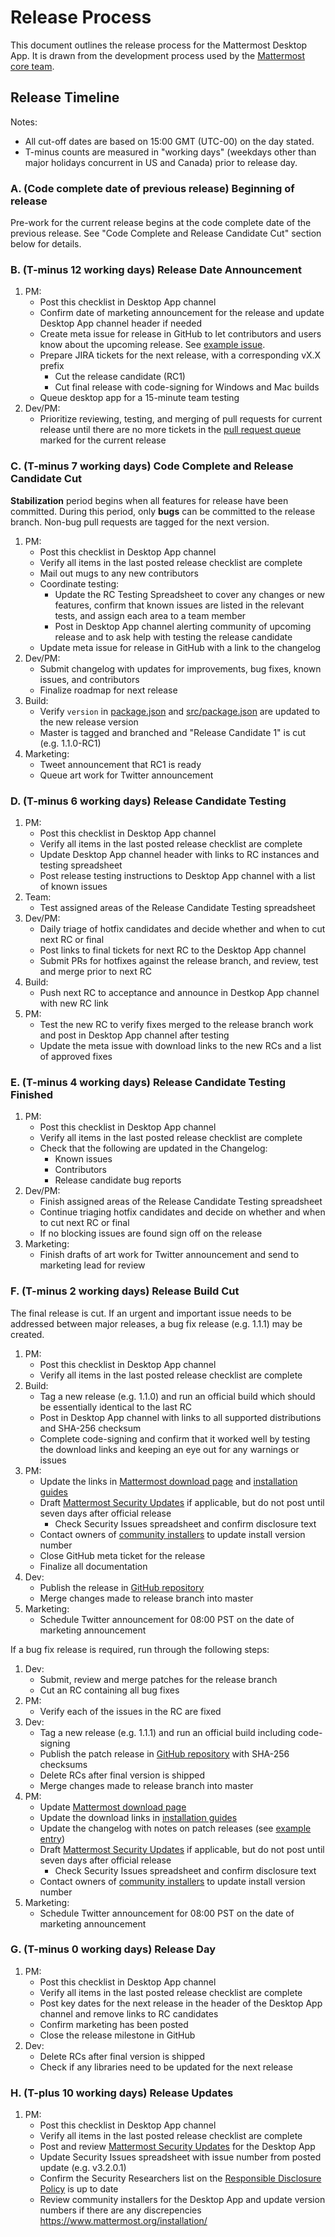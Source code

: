 # Release Process

This document outlines the release process for the Mattermost Desktop App. It is drawn from the development process used by the [Mattermost core team](https://docs.mattermost.com/process/release-process.html).

## Release Timeline

Notes:
- All cut-off dates are based on 15:00 GMT (UTC-00) on the day stated. 
- T-minus counts are measured in "working days" (weekdays other than major holidays concurrent in US and Canada) prior to release day.

### A. (Code complete date of previous release) Beginning of release

Pre-work for the current release begins at the code complete date of the previous release. See "Code Complete and Release Candidate Cut" section below for details.

### B. (T-minus 12 working days) Release Date Announcement

1. PM:
    - Post this checklist in Desktop App channel
    - Confirm date of marketing announcement for the release and update Desktop App channel header if needed
    - Create meta issue for release in GitHub to let contributors and users know about the upcoming release. See [example issue](https://github.com/mattermost/desktop/issues/271).
    - Prepare JIRA tickets for the next release, with a corresponding vX.X prefix
        - Cut the release candidate (RC1)
        - Cut final release with code-signing for Windows and Mac builds
    - Queue desktop app for a 15-minute team testing
2. Dev/PM:
    - Prioritize reviewing, testing, and merging of pull requests for current release until there are no more tickets in the [pull request queue](https://github.com/mattermost/desktop/pulls) marked for the current release

### C. (T-minus 7 working days) Code Complete and Release Candidate Cut

**Stabilization** period begins when all features for release have been committed. During this period, only **bugs** can be committed to the release branch. Non-bug pull requests are tagged for the next version.

1. PM:
    - Post this checklist in Desktop App channel
    - Verify all items in the last posted release checklist are complete
    - Mail out mugs to any new contributors
    - Coordinate testing:  
        - Update the RC Testing Spreadsheet to cover any changes or new features, confirm that known issues are listed in the relevant tests, and assign each area to a team member
        - Post in Desktop App channel alerting community of upcoming release and to ask help with testing the release candidate
    - Update meta issue for release in GitHub with a link to the changelog
2. Dev/PM:
    - Submit changelog with updates for improvements, bug fixes, known issues, and contributors
    - Finalize roadmap for next release
3. Build:
    - Verify `version` in [package.json](https://github.com/mattermost/desktop/blob/master/package.json) and [src/package.json](https://github.com/mattermost/desktop/blob/master/src/package.json) are updated to the new release version
    - Master is tagged and branched and "Release Candidate 1" is cut (e.g. 1.1.0-RC1)
4. Marketing:
    - Tweet announcement that RC1 is ready
    - Queue art work for Twitter announcement

### D. (T-minus 6 working days) Release Candidate Testing

1. PM:
    - Post this checklist in Desktop App channel
    - Verify all items in the last posted release checklist are complete
    - Update Desktop App channel header with links to RC instances and testing spreadsheet
    - Post release testing instructions to Desktop App channel with a list of known issues
2. Team:
    - Test assigned areas of the Release Candidate Testing spreadsheet
3. Dev/PM:
    - Daily triage of hotfix candidates and decide whether and when to cut next RC or final
    - Post links to final tickets for next RC to the Desktop App channel
    - Submit PRs for hotfixes against the release branch, and review, test and merge prior to next RC
4. Build:
    - Push next RC to acceptance and announce in Destkop App channel with new RC link
5. PM:
    - Test the new RC to verify fixes merged to the release branch work and post in Desktop App channel after testing
    - Update the meta issue with download links to the new RCs and a list of approved fixes

### E. (T-minus 4 working days) Release Candidate Testing Finished

1. PM:
    - Post this checklist in Desktop App channel
    - Verify all items in the last posted release checklist are complete
    - Check that the following are updated in the Changelog:
        - Known issues
        - Contributors
        - Release candidate bug reports
2. Dev/PM:
    - Finish assigned areas of the Release Candidate Testing spreadsheet
    - Continue triaging hotfix candidates and decide on whether and when to cut next RC or final
    - If no blocking issues are found sign off on the release
3. Marketing:
    - Finish drafts of art work for Twitter announcement and send to marketing lead for review

### F. (T-minus 2 working days) Release Build Cut

The final release is cut. If an urgent and important issue needs to be addressed between major releases, a bug fix release (e.g. 1.1.1) may be created.

1. PM:
    - Post this checklist in Desktop App channel
    - Verify all items in the last posted release checklist are complete
2. Build:
    - Tag a new release (e.g. 1.1.0) and run an official build which should be essentially identical to the last RC
    - Post in Desktop App channel with links to all supported distributions and SHA-256 checksum
    - Complete code-signing and confirm that it worked well by testing the download links and keeping an eye out for any warnings or issues
3. PM:
    - Update the links in [Mattermost download page](https://www.mattermost.org/download/) and [installation guides](https://docs.mattermost.com/install/desktop.html)
    - Draft [Mattermost Security Updates](http://about.mattermost.com/security-updates/) if applicable, but do not post until seven days after official release
        - Check Security Issues spreadsheet and confirm disclosure text
    - Contact owners of [community installers](http://www.mattermost.org/installation/) to update install version number
    - Close GitHub meta ticket for the release
    - Finalize all documentation
4. Dev:
    - Publish the release in [GitHub repository](https://github.com/mattermost/desktop/releases)
    - Merge changes made to release branch into master
5. Marketing:
    - Schedule Twitter announcement for 08:00 PST on the date of marketing announcement

If a bug fix release is required, run through the following steps:

1. Dev:
    - Submit, review and merge patches for the release branch
    - Cut an RC containing all bug fixes
2. PM:
    - Verify each of the issues in the RC are fixed  
3. Dev:  
    - Tag a new release (e.g. 1.1.1) and run an official build including code-signing
    - Publish the patch release in [GitHub repository](https://github.com/mattermost/desktop/releases) with SHA-256 checksums
    - Delete RCs after final version is shipped
    - Merge changes made to release branch into master
4. PM:  
    - Update [Mattermost download page](https://mattermost.org/download)
    - Update the download links in [installation guides](https://docs.mattermost.com/install/desktop.html)
    - Update the changelog with notes on patch releases (see [example entry](https://docs.mattermost.com/help/apps/desktop-changelog.html#release-v3-4-1))  
    - Draft [Mattermost Security Updates](http://about.mattermost.com/security-updates/) if applicable, but do not post until seven days after official release
        - Check Security Issues spreadsheet and confirm disclosure text
    - Contact owners of [community installers](http://www.mattermost.org/installation/) to update install version number
5. Marketing:
    - Schedule Twitter announcement for 08:00 PST on the date of marketing announcement

### G. (T-minus 0 working days) Release Day

1. PM:
    - Post this checklist in Desktop App channel
    - Verify all items in the last posted release checklist are complete
    - Post key dates for the next release in the header of the Desktop App channel and remove links to RC candidates
    - Confirm marketing has been posted
    - Close the release milestone in GitHub
2. Dev:
    - Delete RCs after final version is shipped    
    - Check if any libraries need to be updated for the next release

### H. (T-plus 10 working days) Release Updates

1. PM:
    - Post this checklist in Desktop App channel
    - Verify all items in the last posted release checklist are complete
    - Post and review [Mattermost Security Updates](https://about.mattermost.com/security-updates/) for the Desktop App
    - Update Security Issues spreadsheet with issue number from posted update (e.g. v3.2.0.1)
    - Confirm the Security Researchers list on the [Responsible Disclosure Policy](https://www.mattermost.org/responsible-disclosure-policy/) is up to date
    - Review community installers for the Desktop App and update version numbers if there are any discrepencies https://www.mattermost.org/installation/
